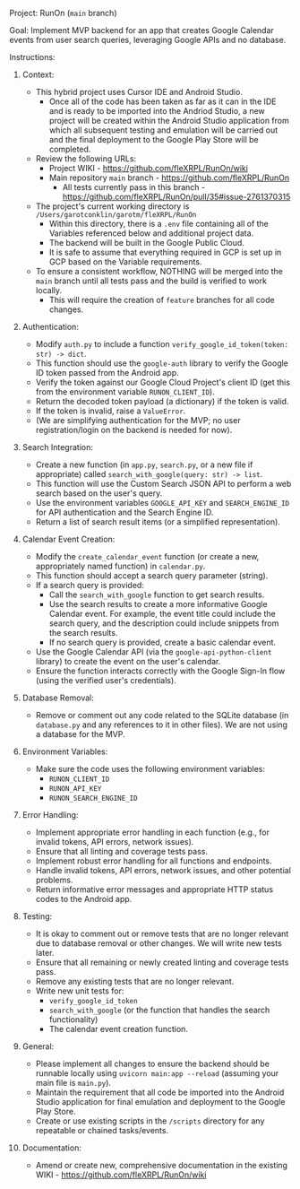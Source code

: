Project: RunOn (`main` branch)

Goal: Implement MVP backend for an app that creates Google Calendar events from user search queries, leveraging Google APIs and no database.

Instructions:

1.  Context:
    *   This hybrid project uses Cursor IDE and Android Studio.
        *   Once all of the code has been taken as far as it can in the IDE and is ready to be imported into the Andriod Studio, a new project will be created within the Android Studio application from which all subsequent testing and emulation will be carried out and the final deployment to the Google Play Store will be completed.
    *   Review the following URLs:
        * Project WIKI - https://github.com/fleXRPL/RunOn/wiki
        *   Main repository `main` branch - https://github.com/fleXRPL/RunOn
            *   All tests currently pass in this branch - https://github.com/fleXRPL/RunOn/pull/35#issue-2761370315
    *   The project's current working directory is `/Users/garotconklin/garotm/fleXRPL/RunOn`
        *   Within this directory, there is a `.env` file containing all of the Variables referenced below and additional project data.
        *   The backend will be built in the Google Public Cloud.
        *   It is safe to assume that everything required in GCP is set up in GCP based on the Variable requirements.
    *   To ensure a consistent workflow, NOTHING will be merged into the `main` branch until all tests pass and the build is verified to work locally.
        *   This will require the creation of `feature` branches for all code changes.
     
2.  Authentication:
    *   Modify `auth.py` to include a function `verify_google_id_token(token: str) -> dict`.
    *   This function should use the `google-auth` library to verify the Google ID token passed from the Android app.
    *   Verify the token against our Google Cloud Project's client ID (get this from the environment variable `RUNON_CLIENT_ID`).
    *   Return the decoded token payload (a dictionary) if the token is valid.
    *   If the token is invalid, raise a `ValueError`.
    *   (We are simplifying authentication for the MVP; no user registration/login on the backend is needed for now).

3.  Search Integration:
    *   Create a new function (in `app.py`, `search.py`, or a new file if appropriate) called `search_with_google(query: str) -> list`.
    *   This function will use the Custom Search JSON API to perform a web search based on the user's query.
    *   Use the environment variables `GOOGLE_API_KEY` and `SEARCH_ENGINE_ID` for API authentication and the Search Engine ID.
    *   Return a list of search result items (or a simplified representation).

4.  Calendar Event Creation:
    *   Modify the `create_calendar_event` function (or create a new, appropriately named function) in `calendar.py`.
    *   This function should accept a search query parameter (string).
    *   If a search query is provided:
        *   Call the `search_with_google` function to get search results.
        *   Use the search results to create a more informative Google Calendar event. For example, the event title could include the search query, and the description could include snippets from the search results.
        *   If no search query is provided, create a basic calendar event.
    *   Use the Google Calendar API (via the `google-api-python-client` library) to create the event on the user's calendar.
    *   Ensure the function interacts correctly with the Google Sign-In flow (using the verified user's credentials).

5.  Database Removal:
    *   Remove or comment out any code related to the SQLite database (in `database.py` and any references to it in other files). We are not using a database for the MVP.

6.  Environment Variables:
    *   Make sure the code uses the following environment variables:
        *   `RUNON_CLIENT_ID`
        *   `RUNON_API_KEY`
        *   `RUNON_SEARCH_ENGINE_ID`

7.  Error Handling:
    *   Implement appropriate error handling in each function (e.g., for invalid tokens, API errors, network issues).
    *   Ensure that all linting and coverage tests pass.
    *   Implement robust error handling for all functions and endpoints.
    *   Handle invalid tokens, API errors, network issues, and other potential problems.
    *   Return informative error messages and appropriate HTTP status codes to the Android app.

8.  Testing:
    *   It is okay to comment out or remove tests that are no longer relevant due to database removal or other changes. We will write new tests later.
    *   Ensure that all remaining or newly created linting and coverage tests pass.
    *   Remove any existing tests that are no longer relevant.
    *   Write new unit tests for:
        *   `verify_google_id_token`
        *   `search_with_google` (or the function that handles the search functionality)
        *   The calendar event creation function.

9.  General:
    *   Please implement all changes to ensure the backend should be runnable locally using `uvicorn main:app --reload` (assuming your main file is `main.py`).
    *   Maintain the requirement that all code be imported into the Android Studio application for final emulation and deployment to the Google Play Store.
    *   Create or use existing scripts in the `/scripts` directory for any repeatable or chained tasks/events.
   
10.  Documentation:
     *  Amend or create new, comprehensive documentation in the existing WIKI - https://github.com/fleXRPL/RunOn/wiki

